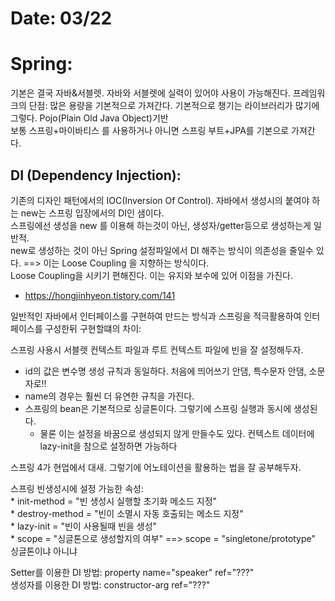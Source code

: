 # Date: 03/22  

# Spring:  
기본은 결국 자바&서블렛. 자바와 서블렛에 실력이 있어야 사용이 가능해진다. 프레임워크의 단점: 많은 용량을 기본적으로 가져간다. 기본적으로 챙기는 라이브러리가 많기에 그렇다. Pojo(Plain Old Java Object)기반  
보통 스프링+마이바티스 를 사용하거나 아니면 스프링 부트+JPA를 기본으로 가져간다.  


## DI (Dependency Injection):  
기존의 디자인 패턴에서의 IOC(Inversion Of Control). 자바에서 생성시의 붙여야 하는 new는 스프링 입장에서의 DI인 샘이다.  
스프링에선 생성을 new 를 이용해 하는것이 아닌, 생성자/getter등으로 생성하는게 일반적.  
new로 생성하는 것이 아닌 Spring 설정파일에서 DI 해주는 방식이 의존성을 줄일수 있다. ==> 이는 Loose Coupling 을 지향하는 방식이다.  
Loose Coupling을 시키기 편해진다. 이는 유지와 보수에 있어 이점을 가진다.  
  * https://hongjinhyeon.tistory.com/141   

일반적인 자바에서 인터페이스를 구현하여 만드는 방식과 스프링을 적극활용하여 인터페이스를 구성한뒤 구현할떄의 차이:  

스프링 사용시 서블렛 컨텍스트 파일과 루트 컨텍스트 파일에 빈을 잘 설정해두자.  
  * id의 값은 변수명 생성 규칙과 동일하다. 처음에 띄어쓰기 안댐, 특수문자 안댐, 소문자로!!
  * name의 경우는 훨씬 더 유연한 규칙을 가진다.  
  * 스프링의 bean은 기본적으로 싱글톤이다. 그렇기에 스프링 실행과 동시에 생성된다.  
    * 물론 이는 설정을 바꿈으로 생성되지 않게 만들수도 있다.  컨텍스트 데이터에 lazy-init을 참으로 설정하면 가능하다  


스프링 4가 현업에서 대새. 그렇기에 어노테이션을 활용하는 법을 잘 공부해두자.  

스프링 빈생성시에 설정 가능한 속성:   
	* init-method = "빈 생성시 실행할 초기화 메소드 지정"   
	* destroy-method = "빈이 소멸시 자동 호출되는 메소드 지정"  
	* lazy-init = "빈이 사용될때 빈을 생성"   
	* scope = "싱글톤으로 생성할지의 여부" ==> scope = "singletone/prototype" 싱글톤이냐 아니냐  


 Setter를 이용한 DI 방법:  property name="speaker" ref="???"  
 생성자를 이용한 DI 방법: constructor-arg ref="???"
